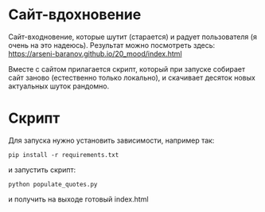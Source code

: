 # Сайт-вдохновение
Сайт-входновение, которые шутит (старается) и радует пользователя (я очень на это надеюсь).
Результат можно посмотреть здесь: https://arseni-baranov.github.io/20_mood/index.html

Вместе с сайтом прилагается скрипт, который при запуске собирает сайт заново (естественно только локально), и скачивает десяток новых актуальных шуток рандомно.

# Скрипт

Для запуска нужно установить зависимости, например так:
```
pip install -r requirements.txt
```

и запустить скрипт:
```
python populate_quotes.py
```

и получить на выходе готовый index.html
